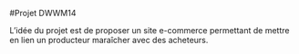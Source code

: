 #Projet DWWM14

L’idée du projet est de proposer un site e-commerce permettant de mettre en lien un producteur maraîcher avec des acheteurs.